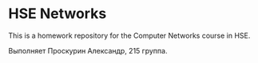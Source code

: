 # HSE Networks
This is a homework repository for the Computer Networks course in HSE.

Выполняет Проскурин Александр, 215 группа.
